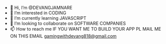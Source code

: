 - 👋 Hi, I’m @DEVANGJAMNARE
- 👀 I’m interested in CODING
- 🌱 I’m currently learning JAVASCRIPT
- 💞️ I’m looking to collaborate on SOFTWARE COMPANIES
- 📫 How to reach me IF YOU WANT ME TO BUILD YOUR APP PL MAIL ME ON THIS EMAIL gamingwithdevang818@gmail.com

<!---
DEVANGJAMNARE/DEVANGJAMNARE is a ✨ special ✨ repository because its `README.md` (this file) appears on your GitHub profile.
You can click the Preview link to take a look at your changes.
--->
